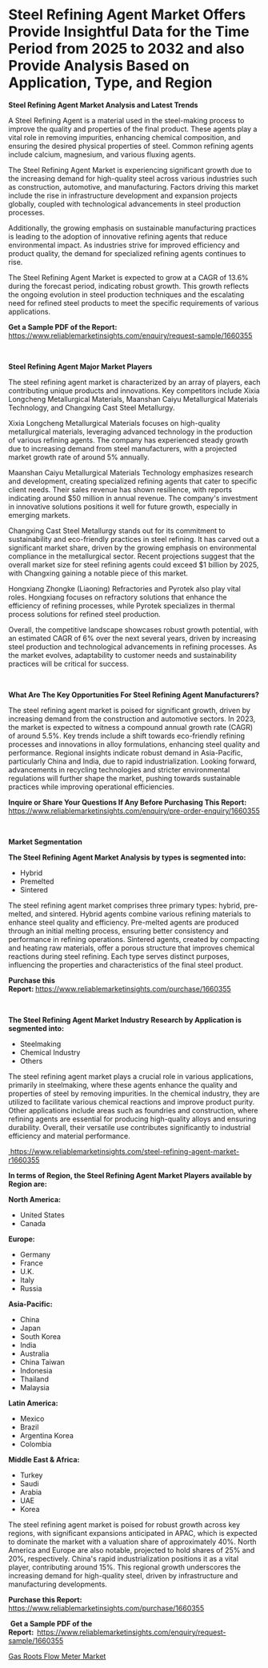 <p><h1>Steel Refining Agent Market Offers Provide Insightful Data for the Time Period from 2025 to 2032 and also Provide Analysis Based on Application, Type, and Region</h1></p><p><strong>Steel Refining Agent Market Analysis and Latest Trends</strong></p>
<p><p>A Steel Refining Agent is a material used in the steel-making process to improve the quality and properties of the final product. These agents play a vital role in removing impurities, enhancing chemical composition, and ensuring the desired physical properties of steel. Common refining agents include calcium, magnesium, and various fluxing agents.</p><p>The Steel Refining Agent Market is experiencing significant growth due to the increasing demand for high-quality steel across various industries such as construction, automotive, and manufacturing. Factors driving this market include the rise in infrastructure development and expansion projects globally, coupled with technological advancements in steel production processes.</p><p>Additionally, the growing emphasis on sustainable manufacturing practices is leading to the adoption of innovative refining agents that reduce environmental impact. As industries strive for improved efficiency and product quality, the demand for specialized refining agents continues to rise.</p><p>The Steel Refining Agent Market is expected to grow at a CAGR of 13.6% during the forecast period, indicating robust growth. This growth reflects the ongoing evolution in steel production techniques and the escalating need for refined steel products to meet the specific requirements of various applications.</p></p>
<p><strong>Get a Sample PDF of the Report:&nbsp;</strong> <a href="https://www.reliablemarketinsights.com/enquiry/request-sample/1660355?utm_campaign=1937&utm_medium=2&utm_source=Github&utm_content=ia&utm_term=17012025&utm_id=steel-refining-agent">https://www.reliablemarketinsights.com/enquiry/request-sample/1660355</a></p>
<p>&nbsp;</p>
<p><strong>Steel Refining Agent Major Market Players</strong></p>
<p><p>The steel refining agent market is characterized by an array of players, each contributing unique products and innovations. Key competitors include Xixia Longcheng Metallurgical Materials, Maanshan Caiyu Metallurgical Materials Technology, and Changxing Cast Steel Metallurgy. </p><p>Xixia Longcheng Metallurgical Materials focuses on high-quality metallurgical materials, leveraging advanced technology in the production of various refining agents. The company has experienced steady growth due to increasing demand from steel manufacturers, with a projected market growth rate of around 5% annually. </p><p>Maanshan Caiyu Metallurgical Materials Technology emphasizes research and development, creating specialized refining agents that cater to specific client needs. Their sales revenue has shown resilience, with reports indicating around $50 million in annual revenue. The company's investment in innovative solutions positions it well for future growth, especially in emerging markets.</p><p>Changxing Cast Steel Metallurgy stands out for its commitment to sustainability and eco-friendly practices in steel refining. It has carved out a significant market share, driven by the growing emphasis on environmental compliance in the metallurgical sector. Recent projections suggest that the overall market size for steel refining agents could exceed $1 billion by 2025, with Changxing gaining a notable piece of this market.</p><p>Hongxiang Zhongke (Liaoning) Refractories and Pyrotek also play vital roles. Hongxiang focuses on refractory solutions that enhance the efficiency of refining processes, while Pyrotek specializes in thermal process solutions for refined steel production.</p><p>Overall, the competitive landscape showcases robust growth potential, with an estimated CAGR of 6% over the next several years, driven by increasing steel production and technological advancements in refining processes. As the market evolves, adaptability to customer needs and sustainability practices will be critical for success.</p></p>
<p>&nbsp;</p>
<p><strong>What Are The Key Opportunities For Steel Refining Agent Manufacturers?</strong></p>
<p><p>The steel refining agent market is poised for significant growth, driven by increasing demand from the construction and automotive sectors. In 2023, the market is expected to witness a compound annual growth rate (CAGR) of around 5.5%. Key trends include a shift towards eco-friendly refining processes and innovations in alloy formulations, enhancing steel quality and performance. Regional insights indicate robust demand in Asia-Pacific, particularly China and India, due to rapid industrialization. Looking forward, advancements in recycling technologies and stricter environmental regulations will further shape the market, pushing towards sustainable practices while improving operational efficiencies.</p></p>
<p><strong>Inquire or Share Your Questions If Any Before Purchasing This Report:</strong> <a href="https://www.reliablemarketinsights.com/enquiry/pre-order-enquiry/1660355?utm_campaign=1937&utm_medium=2&utm_source=Github&utm_content=ia&utm_term=17012025&utm_id=steel-refining-agent">https://www.reliablemarketinsights.com/enquiry/pre-order-enquiry/1660355</a></p>
<p>&nbsp;</p>
<p><strong>Market Segmentation</strong></p>
<p><strong>The Steel Refining Agent Market Analysis by types is segmented into:</strong></p>
<p><ul><li>Hybrid</li><li>Premelted</li><li>Sintered</li></ul></p>
<p><p>The steel refining agent market comprises three primary types: hybrid, pre-melted, and sintered. Hybrid agents combine various refining materials to enhance steel quality and efficiency. Pre-melted agents are produced through an initial melting process, ensuring better consistency and performance in refining operations. Sintered agents, created by compacting and heating raw materials, offer a porous structure that improves chemical reactions during steel refining. Each type serves distinct purposes, influencing the properties and characteristics of the final steel product.</p></p>
<p><strong>Purchase this Report:&nbsp;</strong><a href="https://www.reliablemarketinsights.com/purchase/1660355?utm_campaign=1937&utm_medium=2&utm_source=Github&utm_content=ia&utm_term=17012025&utm_id=steel-refining-agent">https://www.reliablemarketinsights.com/purchase/1660355</a></p>
<p>&nbsp;</p>
<p><strong>The Steel Refining Agent Market Industry Research by Application is segmented into:</strong></p>
<p><ul><li>Steelmaking</li><li>Chemical Industry</li><li>Others</li></ul></p>
<p><p>The steel refining agent market plays a crucial role in various applications, primarily in steelmaking, where these agents enhance the quality and properties of steel by removing impurities. In the chemical industry, they are utilized to facilitate various chemical reactions and improve product purity. Other applications include areas such as foundries and construction, where refining agents are essential for producing high-quality alloys and ensuring durability. Overall, their versatile use contributes significantly to industrial efficiency and material performance.</p></p>
<p><a href="https://www.reliablemarketinsights.com/steel-refining-agent-market-r1660355?utm_campaign=1937&utm_medium=2&utm_source=Github&utm_content=ia&utm_term=17012025&utm_id=steel-refining-agent">&nbsp;https://www.reliablemarketinsights.com/steel-refining-agent-market-r1660355</a></p>
<p><strong>In terms of Region, the Steel Refining Agent Market Players available by Region are:</strong></p>
<p>
    <p> <strong> North America: </strong>
        <ul>
            <li>United States</li>
            <li>Canada</li>
        </ul>
        </p> 
    <p> <strong> Europe: </strong>
        <ul>
            <li>Germany</li>
            <li>France</li>
            <li>U.K.</li>
            <li>Italy</li>
            <li>Russia</li>
        </ul>
        </p> 
    <p> <strong> Asia-Pacific: </strong>
        <ul>
            <li>China</li>
            <li>Japan</li>
            <li>South Korea</li>
            <li>India</li>
            <li>Australia</li>
            <li>China Taiwan</li>
            <li>Indonesia</li>
            <li>Thailand</li>
            <li>Malaysia</li>
        </ul>
        </p> 
    <p> <strong> Latin America: </strong>
        <ul>
            <li>Mexico</li>
            <li>Brazil</li>
            <li>Argentina Korea</li>
            <li>Colombia</li>
        </ul>
        </p> 
    <p> <strong> Middle East & Africa: </strong>
        <ul>
            <li>Turkey</li>
            <li>Saudi</li>
            <li>Arabia</li>
            <li>UAE</li>
            <li>Korea</li>
        </ul>
    </p>
    </p>
<p><p>The steel refining agent market is poised for robust growth across key regions, with significant expansions anticipated in APAC, which is expected to dominate the market with a valuation share of approximately 40%. North America and Europe are also notable, projected to hold shares of 25% and 20%, respectively. China's rapid industrialization positions it as a vital player, contributing around 15%. This regional growth underscores the increasing demand for high-quality steel, driven by infrastructure and manufacturing developments.</p></p>
<p><strong>Purchase this Report: </strong><a href="https://www.reliablemarketinsights.com/purchase/1660355?utm_campaign=1937&utm_medium=2&utm_source=Github&utm_content=ia&utm_term=17012025&utm_id=steel-refining-agent">https://www.reliablemarketinsights.com/purchase/1660355</a></p>
<p>&nbsp;<strong>Get a Sample PDF of the Report:&nbsp;&nbsp;</strong><a href="https://www.reliablemarketinsights.com/enquiry/request-sample/1660355?utm_campaign=1937&utm_medium=2&utm_source=Github&utm_content=ia&utm_term=17012025&utm_id=steel-refining-agent">https://www.reliablemarketinsights.com/enquiry/request-sample/1660355</a></p>
<p><strong></strong></p>
<p><p><a href="https://github.com/Krish2023na/Market-Research-Report-List-7/blob/main/gas-roots-flow-meter-market.md?utm_campaign=1937&utm_medium=2&utm_source=Github&utm_content=ia&utm_term=17012025&utm_id=steel-refining-agent">Gas Roots Flow Meter Market</a></p></p>